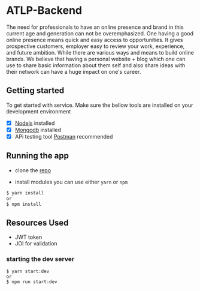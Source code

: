 <!-- @format -->

# ATLP-Backend

The need for professionals to have an online presence and brand in this current age and generation can not be overemphasized. One having a good online presence means quick and easy access to opportunities. It gives prospective customers, employer easy to review your work, experience, and future ambition. While there are various ways and means to build online brands. We believe that having a personal website + blog which one can use to share basic information about them self and also share ideas with their network can have a huge impact on one's career.

## Getting started

To get started with service. Make sure the bellow tools are installed on your development environment

- [x] [Nodejs](https://nodejs.org/en/) installed
- [x] [Mongodb](https://www.mongodb.com/) installed
- [x] APi testing tool [Postman](https://www.postman.com/) recommended

## Running the app

- clone the [repo](https://github.com/arthurjunior250/My-Brand-API.git)

- install modules you can use either `yarn` or `npm`

```sh
$ yarn install
or
$ npm install
```

## Resources Used

- JWT token
- JOI for validation

### starting the dev server

```
$ yarn start:dev
or
$ npm run start:dev
```
